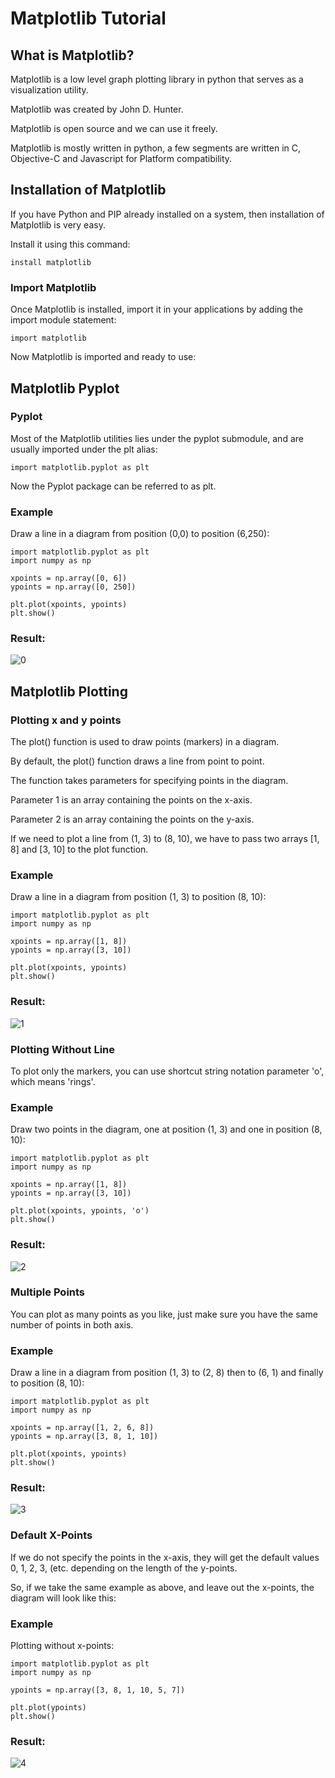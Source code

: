 # Matplotlib Tutorial
## What is Matplotlib?
Matplotlib is a low level graph plotting library in python that serves as a visualization utility.

Matplotlib was created by John D. Hunter.

Matplotlib is open source and we can use it freely.

Matplotlib is mostly written in python, a few segments are written in C, Objective-C and Javascript for Platform compatibility.

## Installation of Matplotlib
If you have Python and PIP already installed on a system, then installation of Matplotlib is very easy.

Install it using this command:

```
install matplotlib

```
### Import Matplotlib
Once Matplotlib is installed, import it in your applications by adding the import module statement:

```
import matplotlib
```
Now Matplotlib is imported and ready to use:

## Matplotlib Pyplot

### Pyplot
Most of the Matplotlib utilities lies under the pyplot submodule, and are usually imported under the plt alias:

```
import matplotlib.pyplot as plt
```
Now the Pyplot package can be referred to as plt.

### Example
Draw a line in a diagram from position (0,0) to position (6,250):

```
import matplotlib.pyplot as plt
import numpy as np

xpoints = np.array([0, 6])
ypoints = np.array([0, 250])

plt.plot(xpoints, ypoints)
plt.show()
```
### Result:

![0](https://www.w3schools.com/python/img_matplotlib_pyplot.png)

## Matplotlib Plotting

### Plotting x and y points
The plot() function is used to draw points (markers) in a diagram.

By default, the plot() function draws a line from point to point.

The function takes parameters for specifying points in the diagram.

Parameter 1 is an array containing the points on the x-axis.

Parameter 2 is an array containing the points on the y-axis.

If we need to plot a line from (1, 3) to (8, 10), we have to pass two arrays [1, 8] and [3, 10] to the plot function.

### Example

Draw a line in a diagram from position (1, 3) to position (8, 10):

```
import matplotlib.pyplot as plt
import numpy as np

xpoints = np.array([1, 8])
ypoints = np.array([3, 10])

plt.plot(xpoints, ypoints)
plt.show()
```

### Result:

![1](https://www.w3schools.com/python/img_matplotlib_plotting1.png)

### Plotting Without Line
To plot only the markers, you can use shortcut string notation parameter 'o', which means 'rings'.

### Example
Draw two points in the diagram, one at position (1, 3) and one in position (8, 10):

```
import matplotlib.pyplot as plt
import numpy as np

xpoints = np.array([1, 8])
ypoints = np.array([3, 10])

plt.plot(xpoints, ypoints, 'o')
plt.show()
```
### Result:
![2](https://www.w3schools.com/python/img_matplotlib_plot_o.png)

### Multiple Points
You can plot as many points as you like, just make sure you have the same number of points in both axis.

### Example
Draw a line in a diagram from position (1, 3) to (2, 8) then to (6, 1) and finally to position (8, 10):

```
import matplotlib.pyplot as plt
import numpy as np

xpoints = np.array([1, 2, 6, 8])
ypoints = np.array([3, 8, 1, 10])

plt.plot(xpoints, ypoints)
plt.show()
```

### Result:
![3](https://www.w3schools.com/python/img_matplotlib_plotting2.png)

### Default X-Points
If we do not specify the points in the x-axis, they will get the default values 0, 1, 2, 3, (etc. depending on the length of the y-points.

So, if we take the same example as above, and leave out the x-points, the diagram will look like this:

### Example

Plotting without x-points:

```
import matplotlib.pyplot as plt
import numpy as np

ypoints = np.array([3, 8, 1, 10, 5, 7])

plt.plot(ypoints)
plt.show()
```
### Result:

![4](https://www.w3schools.com/python/img_matplotlib_plotting4.png)